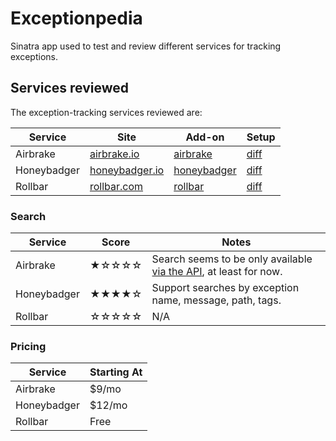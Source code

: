 # Exceptionpedia

Sinatra app used to test and review different services for tracking exceptions.


## Services reviewed

The exception-tracking services reviewed are:

| Service | Site | Add-on | Setup |
|---------|------|--------|------|
| Airbrake | [airbrake.io](https://airbrake.io/) | [airbrake](https://addons.heroku.com/airbrake) | [diff](https://github.com/pedro/exceptionpedia/compare/airbrake) |
| Honeybadger | [honeybadger.io](http://honeybadger.io/) | [honeybadger](http://addons.heroku.com/honeybadger) | [diff](https://github.com/pedro/exceptionpedia/compare/honeybadger) |
| Rollbar | [rollbar.com](https://rollbar.com) | [rollbar](https://addons.heroku.com/rollbar) | [diff](https://github.com/pedro/exceptionpedia/compare/rollbar) |


### Search

| Service | Score | Notes |
----------|-------|-------|
| Airbrake | ★☆☆☆☆ | Search seems to be only available [via the API](https://help.airbrake.io/kb/api-2/v3-api-search-and-filter), at least for now. |
| Honeybadger | ★★★★☆ | Support searches by exception name, message, path, tags. |
| Rollbar | ☆☆☆☆☆ | N/A |


### Pricing

| Service | Starting At |
----------|-------------|
| Airbrake | $9/mo |
| Honeybadger | $12/mo |
| Rollbar | Free |
